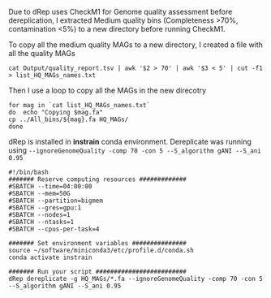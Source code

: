 Due to dRep uses CheckM1 for Genome quality assessment before dereplication, I extracted Medium quality bins (Completeness >70%, contamination <5%) to a new directory before running CheckM1.

To copy all the medium quality MAGs to a new directory, I created a file with all the quality MAGs
```
cat Output/quality_report.tsv | awk '$2 > 70' | awk '$3 < 5' | cut -f1 > list_HQ_MAGs_names.txt
```

Then I use a loop to copy all the MAGs in the new direcotry
```
for mag in `cat list_HQ_MAGs_names.txt`
do  echo "Copying $mag.fa"
cp ../All_bins/${mag}.fa HQ_MAGs/
done
```

dRep is installed in **instrain** conda environment. Dereplicate was running using ```--ignoreGenomeQuality -comp 70 -con 5 --S_algorithm gANI --S_ani 0.95```
```
#!/bin/bash
####### Reserve computing resources #############
#SBATCH --time=04:00:00
#SBATCH --mem=50G
#SBATCH --partition=bigmem
#SBATCH --gres=gpu:1
#SBATCH --nodes=1
#SBATCH --ntasks=1
#SBATCH --cpus-per-task=4

####### Set environment variables ###############
source ~/software/miniconda3/etc/profile.d/conda.sh
conda activate instrain

####### Run your script #########################
dRep dereplicate -g HQ_MAGs/*.fa --ignoreGenomeQuality -comp 70 -con 5 --S_algorithm gANI --S_ani 0.95
```










